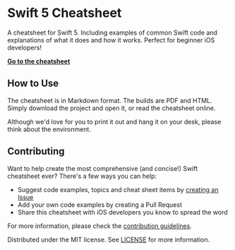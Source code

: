 # Swift 5 Cheatsheet

A cheatsheet for Swift 5. Including examples of common Swift code and explanations of what it does and how it works. Perfect for beginner iOS developers!

**[Go to the cheatsheet](https://github.com/reinder42/SwiftCheatsheet/blob/master/swift-cheatsheet.md)**

## How to Use

The cheatsheet is in Markdown format. The builds are PDF and HTML. Simply download the project and open it, or read the cheatsheet online. 

Although we'd love for you to print it out and hang it on your desk, please think about the environment.

## Contributing

Want to help create the most comprehensive (and concise!) Swift cheatsheet ever? There's a few ways you can help:

- Suggest code examples, topics and cheat sheet items by [creating an Issue](https://github.com/reinder42/SwiftCheatsheet/issues)
- Add your own code examples by creating a Pull Request
- Share this cheatsheet with iOS developers you know to spread the word

For more information, please check the [contribution guidelines](https://github.com/reinder42/SwiftCheatsheet/blob/master/CONTRIBUTING.md).

Distributed under the MIT license. See [LICENSE](LICENSE) for more information.

